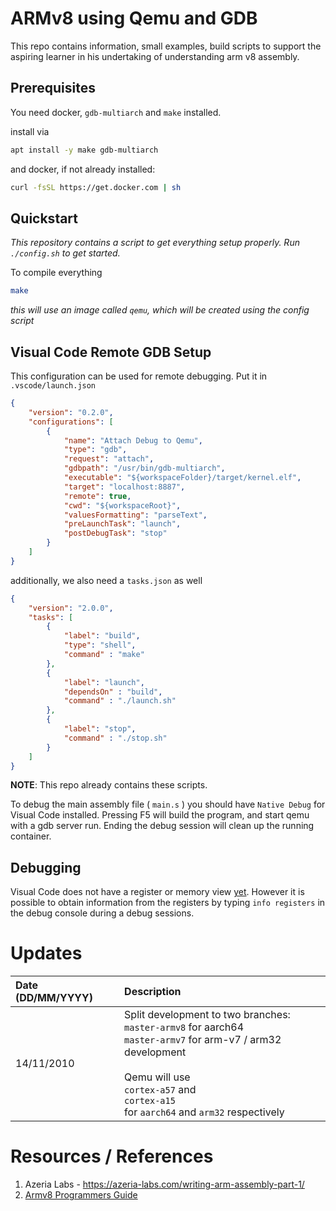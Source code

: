 # ARMv8 using Qemu and GDB

This repo contains information, small examples, build scripts to support
the aspiring learner in his undertaking of understanding arm v8 assembly.

## Prerequisites

You need docker, `gdb-multiarch` and `make` installed. 

install via 

```bash
apt install -y make gdb-multiarch
```

and docker, if not already installed:

```bash
curl -fsSL https://get.docker.com | sh
```

## Quickstart

_This repository contains a script to get everything setup properly. 
Run `./config.sh` to get started._

To compile everything

```bash
make
```
_this will use an image called `qemu`, which will be created using the config script_


## Visual Code Remote GDB Setup

This configuration can be used for remote debugging. Put it in `.vscode/launch.json`

```json
{
    "version": "0.2.0",
    "configurations": [
        {
            "name": "Attach Debug to Qemu",
            "type": "gdb",
            "request": "attach",
            "gdbpath": "/usr/bin/gdb-multiarch",
            "executable": "${workspaceFolder}/target/kernel.elf",
            "target": "localhost:8887",
            "remote": true,
            "cwd": "${workspaceRoot}",
            "valuesFormatting": "parseText",
            "preLaunchTask": "launch",
            "postDebugTask": "stop"
        }
    ]
}
```

additionally, we also need a `tasks.json` as well

```json
{
    "version": "2.0.0",
    "tasks": [
        {
            "label": "build",
            "type": "shell",
            "command" : "make"
        },
        {
            "label": "launch",
            "dependsOn" : "build",
            "command" : "./launch.sh"
        },
        {
            "label": "stop",
            "command" : "./stop.sh"
        }
    ]
}
```

**NOTE**: This repo already contains these scripts. 

To debug the main assembly file ( `main.s` ) you should have `Native Debug` for Visual Code installed. Pressing F5 will build the program, and start qemu with a gdb server run. 
Ending the debug session will clean up the running container. 

## Debugging

Visual Code does not have a register or memory view [yet](https://github.com/Microsoft/vscode-cpptools/issues/941). However it is possible to obtain information from the registers by typing `info registers` in the debug console during a debug sessions.

# Updates

|Date (DD/MM/YYYY)| Description |
|:-|:-|
|14/11/2010| Split development to two branches: <br> `master-armv8` for aarch64<br> `master-armv7` for arm-v7 / arm32 development<br><br>Qemu will use <br> `cortex-a57` and <br> `cortex-a15`<br> for `aarch64` and `arm32` respectively

# Resources / References

1) Azeria Labs - https://azeria-labs.com/writing-arm-assembly-part-1/
2) [Armv8 Programmers Guide](https://static.docs.arm.com/den0024/a/DEN0024A_v8_architecture_PG.pdf)